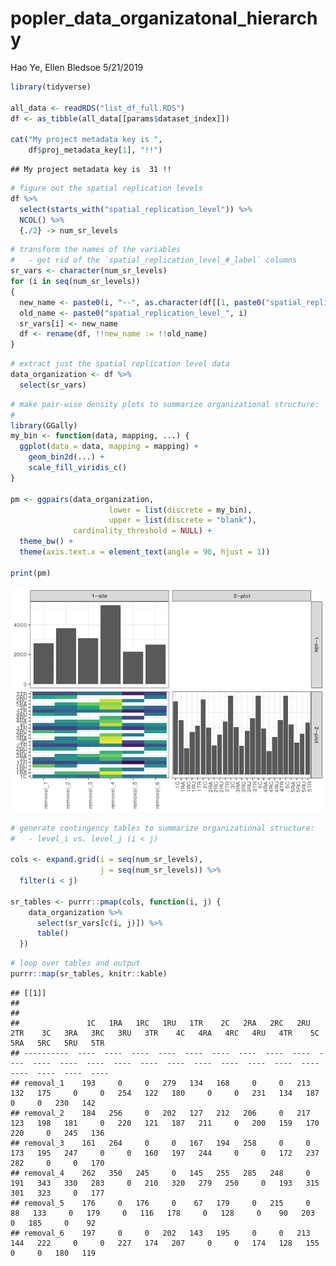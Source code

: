 popler\_data\_organizatonal\_hierarchy
================
Hao Ye, Ellen Bledsoe
5/21/2019

``` r
library(tidyverse)

all_data <- readRDS("list_df_full.RDS")
df <- as_tibble(all_data[[params$dataset_index]])

cat("My project metadata key is ", 
    df$proj_metadata_key[1], "!!")
```

    ## My project metadata key is  31 !!

``` r
# figure out the spatial replication levels
df %>% 
  select(starts_with("spatial_replication_level")) %>%
  NCOL() %>%
  {./2} -> num_sr_levels
```

``` r
# transform the names of the variables
#   - get rid of the `spatial_replication_level_#_label` columns
sr_vars <- character(num_sr_levels)
for (i in seq(num_sr_levels))
{
  new_name <- paste0(i, "--", as.character(df[[1, paste0("spatial_replication_level_", i, "_label")]]))
  old_name <- paste0("spatial_replication_level_", i)
  sr_vars[i] <- new_name
  df <- rename(df, !!new_name := !!old_name)
}
```

``` r
# extract just the spatial replication level data
data_organization <- df %>%
  select(sr_vars)
```

``` r
# make pair-wise density plots to summarize organizational structure:
# 
library(GGally)
my_bin <- function(data, mapping, ...) {
  ggplot(data = data, mapping = mapping) +
    geom_bin2d(...) +
    scale_fill_viridis_c()
}

pm <- ggpairs(data_organization, 
                      lower = list(discrete = my_bin), 
                      upper = list(discrete = "blank"), 
              cardinality_threshold = NULL) + 
  theme_bw() + 
  theme(axis.text.x = element_text(angle = 90, hjust = 1))

print(pm)
```

![](data_report-12_files/figure-markdown_github/unnamed-chunk-5-1.png)

``` r
# generate contingency tables to summarize organizational structure:
#   - level_i vs. level_j (i < j)

cols <- expand.grid(i = seq(num_sr_levels), 
                    j = seq(num_sr_levels)) %>%
  filter(i < j)

sr_tables <- purrr::pmap(cols, function(i, j) {
    data_organization %>%
      select(sr_vars[c(i, j)]) %>%
      table()
  })
```

``` r
# loop over tables and output
purrr::map(sr_tables, knitr::kable)
```

    ## [[1]]
    ## 
    ## 
    ##               1C   1RA   1RC   1RU   1TR    2C   2RA   2RC   2RU   2TR    3C   3RA   3RC   3RU   3TR    4C   4RA   4RC   4RU   4TR    5C   5RA   5RC   5RU   5TR
    ## ----------  ----  ----  ----  ----  ----  ----  ----  ----  ----  ----  ----  ----  ----  ----  ----  ----  ----  ----  ----  ----  ----  ----  ----  ----  ----
    ## removal_1    193     0     0   279   134   168     0     0   213   132   175     0     0   254   122   180     0     0   231   134   187     0     0   230   142
    ## removal_2    184   256     0   202   127   212   206     0   217   123   198   181     0   220   121   187   211     0   200   159   170   220     0   245   136
    ## removal_3    161   264     0     0   167   194   258     0     0   173   195   247     0     0   160   197   244     0     0   172   237   282     0     0   170
    ## removal_4    262   350   245     0   145   255   285   248     0   191   343   330   283     0   210   320   279   250     0   193   315   301   323     0   177
    ## removal_5    176     0   176     0    67   179     0   215     0    88   133     0   179     0   116   178     0   128     0    90   203     0   185     0    92
    ## removal_6    197     0     0   202   143   195     0     0   213   144   222     0     0   227   174   207     0     0   174   128   155     0     0   180   119
